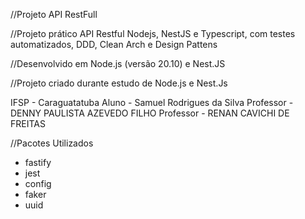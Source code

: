 //Projeto API RestFull

//Projeto prático API Restful Nodejs, NestJS e Typescript, com testes automatizados, DDD, Clean Arch e Design Pattens

//Desenvolvido em Node.js (versão 20.10) e Nest.JS

//Projeto criado durante estudo de Node.js e Nest.Js

IFSP - Caraguatatuba
Aluno - Samuel Rodrigues da Silva
Professor - DENNY PAULISTA AZEVEDO FILHO 
Professor - RENAN CAVICHI DE FREITAS

//Pacotes Utilizados

* fastify
* jest
* config
* faker
* uuid


